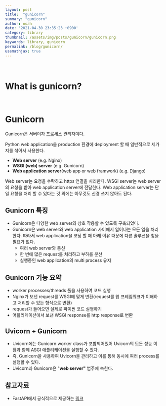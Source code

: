 ```yaml
---
layout: post
title:  "gunicorn"
summary: "gunicorn"
author: noah
date: '2021-04-30 23:35:23 +0900'
category: library
thumbnail: /assets/img/posts/gunicorn/gunicorn.png
keywords: library, gunicorn
permalink: /blog/gunicorn/
usemathjax: true
---
```


# <br>What is gunicorn?

# <br>Gunicorn

Gunicorn은 서버이자 프로세스 관리자이다.

Python web application을 production 환경에 deployment 할 때 일반적으로 세가지를 섞어서 사용한다.

- **Web server** (e.g. Nginx)
- **WSGI (web) server** (e.g. Gunicorn)
- **Web application server**(web app or web framwork) (e.g. Django)

Web server는 요청을 수락하고 https 연결을 처리한다. WSGI server는 web server의 요청을 받아 web application server에 전달한다. Web application server는 단일 요청을 처리 할 수 있다는 것 외에는 아무것도 신경 쓰지 않아도 된다.

## **Gunicorn 특징**

- Gunicorn은 다양한 web server와 상호 작용할 수 있도록 구축되었다.
- Gunicorn은 web server와 web application 사이에서 일어나는 모든 일을 처리한다. 따라서 web application을 코딩 할 때  아래 이유 때문에 다른 솔루션을 찾을 필요가 없다.
    - 여러 web server와 통신
    - 한 번에 많은 request를 처리하고 부하를 분산
    - 실행중인 web application의 multi process 유지

## **Gunicorn 기능 요약**

- worker processes/threads 풀을 사용하여 코드 실행
- Nginx가 보낸 request를 WSGI에 맞게 변환(request를 웹 프레임워크가 이해하고 처리할 수 있는 형식으로 변환)
- request가 들어오면 실제로 파이썬 코드 실행하기
- 어플리케이션에서 보낸 WSGI response를 http response로 변환

## **Uvicorn + Gunicorn**

- Uvicorn에는 Gunicorn worker class가 포함되어있어 Uvicorn의 모든 성능 이점과 함께 ASGI 애플리케이션을 실행할 수 있다.
- 즉, Gunicorn을 사용하여 Uvicorn을 관리하고 이를 통해 동시에 여러 process를 실행할 수 있다.
- Uvicorn과 Gunicorn은 "**web server"** 범주에 속한다.

## 참고자료

- FastAPI에서 공식적으로 제공하는 [링크](https://github.com/tiangolo/uvicorn-gunicorn-fastapi-docker)